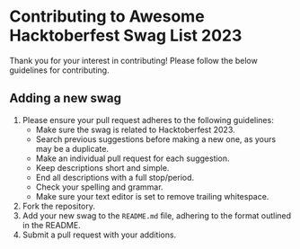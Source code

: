 # Contributing to Awesome Hacktoberfest Swag List 2023

Thank you for your interest in contributing! Please follow the below guidelines for contributing.

## Adding a new swag

1. Please ensure your pull request adheres to the following guidelines:
   - Make sure the swag is related to Hacktoberfest 2023.
   - Search previous suggestions before making a new one, as yours may be a duplicate.
   - Make an individual pull request for each suggestion.
   - Keep descriptions short and simple.
   - End all descriptions with a full stop/period.
   - Check your spelling and grammar.
   - Make sure your text editor is set to remove trailing whitespace.
2. Fork the repository.
3. Add your new swag to the `README.md` file, adhering to the format outlined in the README.
4. Submit a pull request with your additions.
